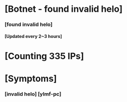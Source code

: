 # [Botnet - found invalid helo]
### [found invalid helo]
#### [Updated every 2~3 hours]

# [Counting 335 IPs]

# [Symptoms] 
###   [invalid helo] [ylmf-pc]
